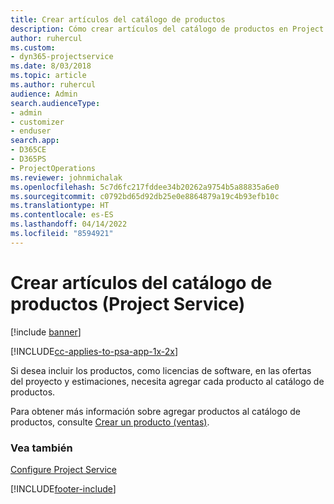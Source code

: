 ```yaml
---
title: Crear artículos del catálogo de productos
description: Cómo crear artículos del catálogo de productos en Project Service
author: ruhercul
ms.custom:
- dyn365-projectservice
ms.date: 8/03/2018
ms.topic: article
ms.author: ruhercul
audience: Admin
search.audienceType:
- admin
- customizer
- enduser
search.app:
- D365CE
- D365PS
- ProjectOperations
ms.reviewer: johnmichalak
ms.openlocfilehash: 5c7d6fc217fddee34b20262a9754b5a88835a6e0
ms.sourcegitcommit: c0792bd65d92db25e0e8864879a19c4b93efb10c
ms.translationtype: HT
ms.contentlocale: es-ES
ms.lasthandoff: 04/14/2022
ms.locfileid: "8594921"
---
```

# <a name="create-product-catalog-items-project-service"></a>Crear artículos del catálogo de productos (Project Service)

[!include [banner](../includes/psa-now-project-operations.md)]

[!INCLUDE[cc-applies-to-psa-app-1x-2x](../includes/cc-applies-to-psa-app-1x-2x.md)]

Si desea incluir los productos, como licencias de software, en las ofertas del proyecto y estimaciones, necesita agregar cada producto al catálogo de productos.  
  
 Para obtener más información sobre agregar productos al catálogo de productos, consulte [Crear un producto (ventas)](/dynamics365/sales-enterprise/create-product-sales).  
  
### <a name="see-also"></a>Vea también  
 [Configure Project Service](../psa/configure.md)


[!INCLUDE[footer-include](../includes/footer-banner.md)]
